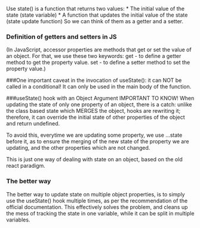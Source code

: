 Use state() is a function that returns two values: 
    * The initial value of the state (state variable)
    * A function that updates the initial value of the state (state update function)
So we can think of them as a getter and a setter.

### Definition of getters and setters in JS
(In JavaScript, accessor properties are methods that get or set the value of an object. For that, we use these two keywords: get - to define a getter method to get the property value. set - to define a setter method to set the property value.)

###One important caveat in the invocation of useState(): 
it can NOT be called in a conditional! It can only be used in the main body of the function. 

###useState() hook with an Object Argument IMPORTANT TO KNOW!
When updating the state of only one property of an object, there is a catch: unlike the class based state which MERGES the object, hooks are rewriting it; therefore, it can override the initial state of other properties of the object and return undefined. 

To avoid this, everytime we are updating some property, we use ...state before it, as to ensure the merging of the new state of the property we are updating, and the other properties which are not changed. 

This is just one way of dealing with state on an object, based on the old react paradigm. 

### The better way
The better way to update state on multiple object properties, is to simply use the useState() hook multiple times, as per the recommendation of the official documentation. This effectively solves the problem, and cleans up the mess of tracking the state in one variable, while  it can be split in multiple variables. 
